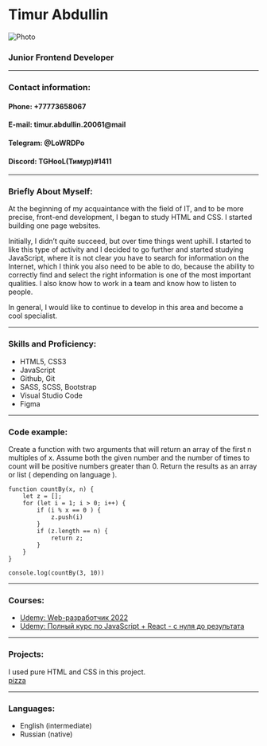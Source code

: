 # Timur Abdullin

![Photo](https://sun1-25.userapi.com/impg/c_xiKUbBnq8Va-d73vyuAqElJGwZpthQAAXXXA/NI3CUWnokz0.jpg?size=500x500&quality=95&sign=d2f80e8b18f486d7fa92c7d1332ea147&type=album "Photo")


### Junior Frontend Developer
---

### Contact information:
#### **Phone:** +77773658067
#### **E-mail:** timur.abdullin.20061@mail
#### **Telegram:** @LoWRDPo
#### **Discord:** TGHooL(Тимур)#1411

---

### Briefly About Myself:
At the beginning of my acquaintance with the field of IT, and to be more precise, front-end development, I began to study HTML and CSS. I started building one page websites.

Initially, I didn’t quite succeed, but over time things went uphill. I started to like this type of activity and I decided to go further and started studying JavaScript, where it is not clear you have to search for information on the Internet, which I think you also need to be able to do, because the ability to correctly find and select the right information is one of the most important qualities. I also know how to work in a team and know how to listen to people.

In general, I would like to continue to develop in this area and become a cool specialist.

---

### Skills and Proficiency:

* HTML5, CSS3
* JavaScript
* Github, Git
* SASS, SCSS, Bootstrap
* Visual Studio Code
* Figma

---

### Code example:
Create a function with two arguments that will return an array of the first n multiples of x.
Assume both the given number and the number of times to count will be positive numbers greater than 0.
Return the results as an array or list ( depending on language ).

```
function countBy(x, n) {
    let z = [];
    for (let i = 1; i > 0; i++) {
        if (i % x == 0 ) {
            z.push(i)
        } 
        if (z.length == n) {
            return z;
        }
    }
}

console.log(countBy(3, 10))
```

---

### Courses:


* [Udemy: Web-разработчик 2022](https://www.udemy.com/course/webdeveloper/ "Web-разработчик 2022")
* [Udemy: Полный курс по JavaScript + React - с нуля до результата](https://www.udemy.com/course/javascript_full/ "Полный курс по JavaScript + React - с нуля до результата")

---

### Projects:
I used pure HTML and CSS in this project. <br>
[pizza](https://github.com/TSAbdullin/pizza "pizza") 

---

### Languages:

* English (intermediate)
* Russian (native)